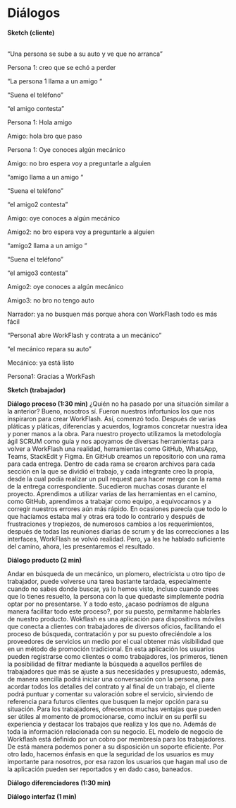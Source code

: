 
<h1>Diálogos</h1>

  **Sketch (cliente)** 
  
  <br> “Una persona se sube a su auto y ve que no arranca” 

Persona 1:  creo que se echó a perder 

  “La persona 1 llama a un amigo “  

“Suena el teléfono” 

  “el amigo contesta” 

Persona 1: Hola amigo 

Amigo: hola bro que paso 

Persona 1: Oye conoces algún mecánico 

Amigo: no bro espera voy a preguntarle a alguien 

  “amigo llama a un amigo “  

  “Suena el teléfono” 

  “el amigo2 contesta” 

Amigo: oye conoces a algún mecánico 

Amigo2: no bro espera voy a preguntarle a alguien 

  “amigo2 llama a un amigo “  

  “Suena el teléfono” 

  “el amigo3 contesta” 

Amigo2: oye conoces a algún mecánico 

Amigo3: no bro no tengo auto 

Narrador: ya no busquen más porque ahora con WorkFlash todo es más fácil 

  “Persona1 abre WorkFlash y contrata a un mecánico” 

  “el mecánico repara su auto” 

Mecánico: ya está listo  

Persona1: Gracias a WorkFash 
 
  **Sketch (trabajador)** 

 
  **Diálogo proceso (1:30 min)**
 ¿Quién no ha pasado por una situación similar a la anterior? Bueno, nosotros sí. Fueron nuestros infortunios los que nos inspiraron para crear WorkFlash. Así, comenzó todo.
Después de varias pláticas y pláticas, diferencias y acuerdos, logramos concretar nuestra idea y poner manos a la obra. 
Para nuestro proyecto utilizamos la metodología ágil SCRUM como guía y nos apoyamos de diversas herramientas para volver a WorkFlash una realidad, herramientas como GitHub, WhatsApp, Teams, StackEdit y Figma. 
En GitHub creamos un repositorio con una rama para cada entrega. Dentro de cada rama se crearon archivos para cada sección en la que se dividió el trabajo, y cada integrante creo la propia, desde la cual  podía realizar un pull request para hacer merge con la rama de la entrega correspondiente. 
Sucedieron muchas cosas durante el proyecto. Aprendimos a utilizar varias de las herramientas en el camino, como GitHub,  aprendimos a trabajar como equipo, a equivocarnos y a corregir nuestros errores aún más rápido. En ocasiones parecía que todo lo que hacíamos estaba mal y otras era todo lo contrario y después de frustraciones y tropiezos, de numerosos cambios a los requerimientos, después de todas las reuniones diarias de scrum y de las correcciones a las interfaces, WorkFlash se volvió realidad.
Pero, ya les he hablado suficiente del camino, ahora, les presentaremos el resultado.
 
 **Diálogo producto (2 min)** 
 
Andar en búsqueda de un mecánico, un plomero, electricista u otro tipo de trabajador, puede volverse una tarea bastante tardada, especialmente cuando no sabes donde buscar, ya lo hemos visto, incluso cuando crees que lo tienes resuelto, la persona con la que quedaste simplemente podría optar por no presentarse. Y a todo esto, ¿acaso podríamos de alguna manera facilitar todo este proceso?, por su puesto, permítanme hablarles de nuestro producto. Wokflash es una aplicación para dispositivos móviles que conecta a clientes con trabajadores de diversos oficios, facilitando el proceso de búsqueda, contratación y por su puesto ofreciéndole a  los proveedores de servicios un medio por el cual obtener más visibilidad que en un método de promoción tradicional.
En esta aplicación los usuarios pueden registrarse como clientes o como trabajadores, los primeros, tienen la posibilidad de filtrar mediante la búsqueda a aquellos perfiles de trabajadores que más se ajuste a sus necesidades y presupuesto, además, de manera sencilla podrá iniciar una conversación con la persona, para acordar todos los detalles del contrato y al final de un trabajo, el cliente podrá puntuar y comentar su valoración sobre el servicio, sirviendo de referencia para futuros clientes que busquen la mejor opción para su situación.
Para los trabajadores, ofrecemos muchas ventajas que pueden ser útiles al momento de promocionarse, como incluir en su perfil su experiencia y destacar los trabajos que realiza y los que no. Además de toda la información relacionada con su negocio.
EL modelo de negocio de Workflash está definido por un cobro por membresía para los trabajadores. De está manera podemos poner a su disposición un soporte eficiente. Por otro lado, hacemos énfasis en que la seguridad de los usuarios es muy importante para nosotros, por esa razon los usuarios que hagan mal uso de la aplicación pueden ser reportados y en dado caso, baneados.
 
**Diálogo diferenciadores (1:30 min)** 

 
**Diálogo interfaz (1 min)**


<!--stackedit_data:
eyJoaXN0b3J5IjpbMTk3MzYyNjE4LDEzOTI4MTA2MzYsLTE0Nz
c1NTk1MjEsLTc1OTAzMzI4OCwxMzgxMjMzMTcyXX0=
-->